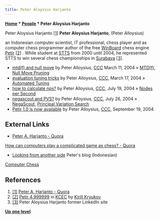 ```yaml
---
title: Peter Aloysius Harjanto
---
```

**[Home](Home "Home") \* [People](People "People") \* Peter Aloysius Harjanto**



 [](https://id.quora.com/profile/Peter-A-Harjanto) Peter Aloysius Harjanto <a id="cite-note-1" href="#cite-ref-1">[1]</a> 
**Peter Aloysius Harjanto**, (Peter Alloysius)  

an Indonesian computer scientist, IT professional, chess player and as computer chess programmer author of the free [WinBoard](WinBoard "WinBoard") chess engine [Petir](Petir "Petir") <a id="cite-note-2" href="#cite-ref-2">[2]</a> . While student at [STTS](http://id.wikipedia.org/wiki/Sekolah_Tinggi_Teknik_Surabaya) from 2000 until 2004, he represented STTS to win several chess championships in [Surabaya](https://en.wikipedia.org/wiki/Surabaya) <a id="cite-note-3" href="#cite-ref-3">[3]</a>. 






* [mtd(f) and null move](https://www.stmintz.com/ccc/index.php?id=354078) by Peter Alloysius, [CCC](CCC "CCC") March 11, 2004 » [MTD(f)](MTD(f) "MTD(f)"), [Null Move Pruning](Null_Move_Pruning "Null Move Pruning")
* [evaluation tuning tricks](https://www.stmintz.com/ccc/index.php?id=355083) by Peter Alloysius, [CCC](CCC "CCC"), March 17, 2004 » [Automated Tuning](Automated_Tuning "Automated Tuning")
* [how to calculate nps?](https://www.stmintz.com/ccc/index.php?id=377814) by Peter Alloysius, [CCC](CCC "CCC"), July 19, 2004 » [Nodes per Second](Nodes_per_Second "Nodes per Second")
* [negascout and PVS?](https://www.stmintz.com/ccc/index.php?id=379100) by Peter Alloysius, [CCC](CCC "CCC"), July 26, 2004 » [NegaScout](NegaScout "NegaScout"), [Principal Variation Search](Principal_Variation_Search "Principal Variation Search")
* [Petir 1.0 is now available](https://www.stmintz.com/ccc/index.php?id=388211) by Peter Alloysius, [CCC](CCC "CCC"), September 19, 2004


## External Links


* [Peter A. Harjanto - Quora](https://id.quora.com/profile/Peter-A-Harjanto)


 [How can computers play a complicated game as chess? - Quora](https://www.quora.com/How-can-computers-play-a-complicated-game-as-chess)
* [Looking from another side](https://codepeter.wordpress.com/) Peter's blog (Indonesian)


 [Computer Chess](https://codepeter.wordpress.com/category/computer-chess/)
## References


1. <a id="cite-ref-1" href="#cite-note-1">[1]</a> [Peter A. Harjanto - Quora](https://id.quora.com/profile/Peter-A-Harjanto)
2. <a id="cite-ref-2" href="#cite-note-2">[2]</a> [Petir 4.999999](http://kirill-kryukov.com/chess/kcec/cgi/engine_details.cgi?print=Details&each_game=1&eng=Petir%204.999999) in [KCEC](KCEC "KCEC") by [Kirill Kryukov](Kirill_Kryukov "Kirill Kryukov")
3. <a id="cite-ref-3" href="#cite-note-3">[3]</a> Peter Aloysius Harjanto former LinkedIn site

**[Up one level](People "People")**







 
